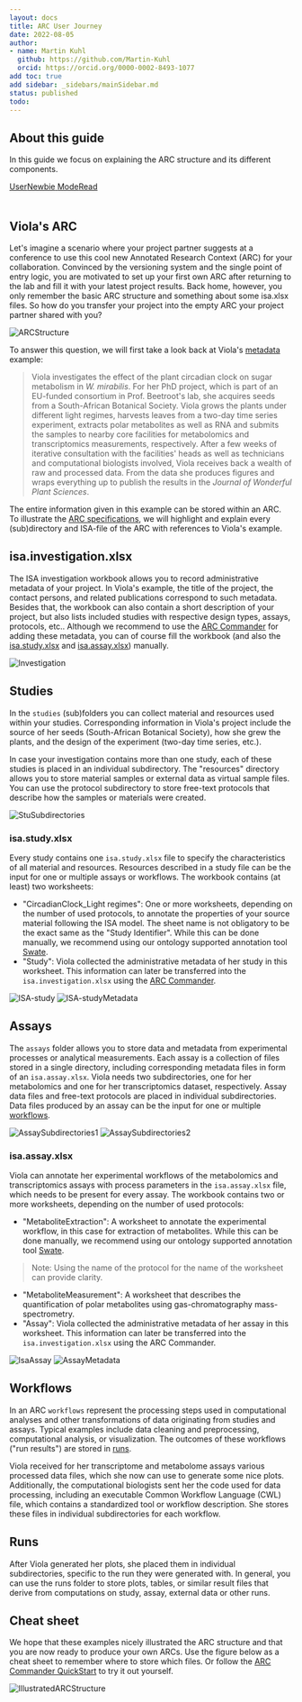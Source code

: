 ```yaml
---
layout: docs
title: ARC User Journey
date: 2022-08-05
author:
- name: Martin Kuhl
  github: https://github.com/Martin-Kuhl
  orcid: https://orcid.org/0000-0002-8493-1077
add toc: true
add sidebar: _sidebars/mainSidebar.md
status: published
todo:
---
```


## About this guide

In this guide we focus on explaining the ARC structure and its different components.

<div style="padding-bottom: 20px">
    <a href="./index.html">
    <span class="badge-category">User</span><span class="badge-selected" id="badge-newbie">Newbie</span>
    <span class="badge-category">Mode</span><span class="badge-selected" id="badge-read">Read</span>
    </a>
</div>

## Viola's ARC

Let's imagine a scenario where your project partner suggests at a conference to use this cool new Annotated Research Context (ARC) for your collaboration. Convinced by the versioning system and the single point of entry logic, you are motivated to set up your first own ARC after returning to the lab and fill it with your latest project results. Back home, however, you only remember the basic ARC structure and something about some isa.xlsx files. So how do you transfer your project into the empty ARC your project partner shared with you?

![ARCStructure](./../img/ARC_FolderStructure.png)

To answer this question, we will first take a look back at Viola's [metadata][kb-Metadata] example:

> Viola investigates the effect of the plant circadian clock on sugar metabolism in *W. mirabilis*. For her PhD project, which is part of an EU-funded consortium in Prof. Beetroot's lab, she acquires seeds from a South-African Botanical Society. Viola grows the plants under different light regimes, harvests leaves from a two-day time series experiment, extracts polar metabolites as well as RNA and submits the samples to nearby core facilities for metabolomics and transcriptomics measurements, respectively. After a few weeks of iterative consultation with the facilities' heads as well as technicians and computational biologists involved, Viola receives back a wealth of raw and processed data. From the data she produces figures and wraps everything up to publish the results in the *Journal of Wonderful Plant Sciences*.

The entire information given in this example can be stored within an ARC. To illustrate the [ARC specifications][kb-ArcSpecs], we will highlight and explain every (sub)directory and ISA-file of the ARC with references to Viola's example.

## isa.investigation.xlsx

The ISA investigation workbook allows you to record administrative metadata of your project. In Viola's example, the title of the project, the contact persons, and related publications correspond to such metadata. Besides that, the workbook can also contain a short description of your project, but also lists included studies with respective design types, assays, protocols, etc.. Although we recommend to use the [ARC Commander][kb-ArcCommander] for adding these metadata, you can of course fill the workbook (and also the [isa.study.xlsx](#isastudyxlsx) and [isa.assay.xlsx](#isaassayxlsx)) manually.

![Investigation](./../img/ARC_investigation.jpg)

## Studies

In the `studies` (sub)folders you can collect material and resources used within your studies. Corresponding information in Viola's project include the source of her seeds (South-African Botanical Society), how she grew the plants, and the design of the experiment (two-day time series, etc.). 

In case your investigation contains more than one study, each of these studies is placed in an individual subdirectory. The "resources" directory allows you to store material samples or external data as virtual sample files. You can use the protocol subdirectory to store free-text protocols that describe how the samples or materials were created.

![StuSubdirectories](./../img/ARC_studiesSubdirectories.jpg)

### isa.study.xlsx

Every study contains one `isa.study.xlsx` file to specify the characteristics of all material and resources. Resources described in a study file can be the input for one or multiple assays or workflows. The workbook contains (at least) two worksheets:

- "CircadianClock_Light regimes": One or more worksheets, depending on the number of used protocols, to annotate the properties of your source material following the ISA model. The sheet name is not obligatory to be the exact same as the "Study Identifier". While this can be done manually, we recommend using our ontology supported annotation tool [Swate](swate_QuickStart.html).
- "Study": Viola collected the administrative metadata of her study in this worksheet. This information can later be transferred into the `isa.investigation.xlsx` using the [ARC Commander][kb-ArcCommander].

![ISA-study](./../img/ARC_study.jpg)
![ISA-studyMetadata](./../img/ARC_studyMetadata.jpg)

## Assays

The `assays` folder allows you to store data and metadata from experimental processes or analytical measurements. Each assay is a collection of files stored in a single directory, including corresponding metadata files in form of an `isa.assay.xlsx`. Viola needs two subdirectories, one for her metabolomics and one for her transcriptomics dataset, respectively. Assay data files and free-text protocols are placed in individual subdirectories. Data files produced by an assay can be the input for one or multiple [workflows](#workflows).

![AssaySubdirectories1](./../img/ARC_assaysSubdirectories.jpg)
![AssaySubdirectories2](./../img/ARC_MetSubdirectories.jpg)

### isa.assay.xlsx

Viola can annotate her experimental workflows of the metabolomics and transcriptomics assays with process parameters in the `isa.assay.xlsx` file, which needs to be present for every assay. The workbook contains two or more worksheets, depending on the number of used protocols:


- "MetaboliteExtraction": A worksheet to annotate the experimental workflow, in this case for extraction of metabolites. While this can be done manually, we recommend using our ontology supported annotation tool [Swate][kb-swate_QuickStart].
> Note: Using the name of the protocol for the name of the worksheet can provide clarity. 
- "MetaboliteMeasurement": A worksheet that describes the quantification of polar metabolites using gas-chromatography mass-spectrometry.
- "Assay": Viola collected the administrative metadata of her assay in this worksheet. This information can later be transferred into the `isa.investigation.xlsx` using the ARC Commander.

![IsaAssay](./../img/ARC_IsaAssay.jpg)
![AssayMetadata](./../img/ARC_IsaAssayMetadata.jpg)

## Workflows

In an ARC `workflows` represent the processing steps used in computational analyses and other transformations of data originating from studies and assays. Typical examples include data cleaning and preprocessing, computational analysis, or visualization. The outcomes of these workflows ("run results") are stored in [runs](#runs).

Viola received for her transcriptome and metabolome assays various processed data files, which she now can use to generate some nice plots. Additionally, the computational biologists sent her the code used for data processing, including an executable Common Workflow Language (CWL) file, which contains a standardized tool or workflow description. She stores these files in individual subdirectories for each workflow.

<!-- Picture runs + workflow -->

## Runs

After Viola generated her plots, she placed them in individual subdirectories, specific to the run they were generated with. In general, you can use the runs folder to store plots, tables, or similar result files that derive from computations on study, assay, external data or other runs.

## Cheat sheet

We hope that these examples nicely illustrated the ARC structure and that you are now ready to produce your own ARCs. Use the figure below as a cheat sheet to remember where to store which files. Or follow the [ARC Commander QuickStart][kb-arcCommander_QuickStart] to try it out yourself.

![IllustratedARCStructure](./../img/ARC_IllustratedFolderStructure.jpg)

<!--  Links -->
[kb-Metadata]: ../fundamentals/Metadata.html "Metadata"
[kb-ArcCommander]: ../implementation/ArcCommander.html "DataPLANT ARC Commander"
[kb-swate_QuickStart]: ../tutorials/swate_QuickStart.html "Quickstart Swate"
[kb-arcCommander_QuickStart]: ../tutorials/arcCommander_QuickStart.html "QuickStart ARC Commander"
[kb-ArcSpecs]: ./../implementation/ARC-specification.html "ARC specification"
